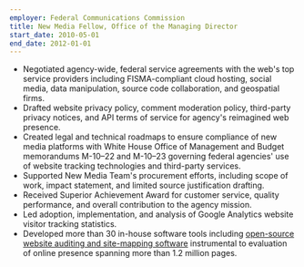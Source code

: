 ```yaml
---
employer: Federal Communications Commission
title: New Media Fellow, Office of the Managing Director
start_date: 2010-05-01
end_date: 2012-01-01
---
```


* Negotiated agency-wide, federal service agreements with the web's top service providers including FISMA-compliant cloud hosting, social media, data manipulation, source code collaboration, and geospatial firms.
* Drafted website privacy policy, comment moderation policy, third-party privacy notices, and API terms of service for agency's reimagined web presence.
* Created legal and technical roadmaps to ensure compliance of new media platforms with White House Office of Management and Budget memorandums M-10–22 and M-10–23 governing federal agencies' use of website tracking technologies and third-party services.
* Supported New Media Team's procurement efforts, including scope of work, impact statement, and limited source justification drafting.
* Received Superior Achievement Award for customer service, quality performance, and overall contribution to the agency mission.
* Led adoption, implementation, and analysis of Google Analytics website visitor tracking statistics.
* Developed more than 30 in-house software tools including [open-source website auditing and site-mapping software](http://github.com/fcc) instrumental to evaluation of online presence spanning more than 1.2 million pages.
